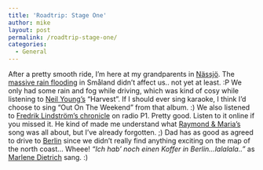 ```yaml
---
title: 'Roadtrip: Stage One'
author: mike
layout: post
permalink: /roadtrip-stage-one/
categories:
  - General
---
```

After a pretty smooth ride, I&#8217;m here at my grandparents in <a target="_blank" href="http://www.nassjo.se">Nässjö</a>. The <a target="_blank" href="http://www.dn.se/DNet/jsp/polopoly.jsp?d=147&#038;a=286011&#038;previousRenderType=6">massive rain flooding</a> in Småland didn&#8217;t affect us.. not yet at least. :P We only had some rain and fog while driving, which was kind of cosy while listening to <a target="_blank" href="http://www.neilyoung.com/">Neil Young&#8217;s</a> &#8220;Harvest&#8221;. If I should ever sing karaoke, I think I&#8217;d choose to sing &#8220;Out On The Weekend&#8221; from that album. :) We also listened to <a target="_blank" href="http://www.sr.se/cgi-bin/p1/sommar/host.asp?date=2004-07-10">Fredrik Lindström&#8217;s chronicle</a> on radio P1. Pretty good. Listen to it online if you missed it. He kind of made me understand what <a target="_blank" href="http://www.raymondochmaria.se/">Raymond & Maria&#8217;s</a> song was all about, but I&#8217;ve already forgotten. ;)
Dad has as good as agreed to drive to <a target="_blank" href="http://www.berlin.de">Berlin</a> since we didn&#8217;t really find anything exciting on the map of the north coast&#8230; Wheee! *&#8220;Ich hab&#8217; noch einen Koffer in Berlin&#8230;lalalala..&#8221;* as <a target="_blank" href="http://www.soundslikemarlene.de/">Marlene Dietrich</a> sang. :)